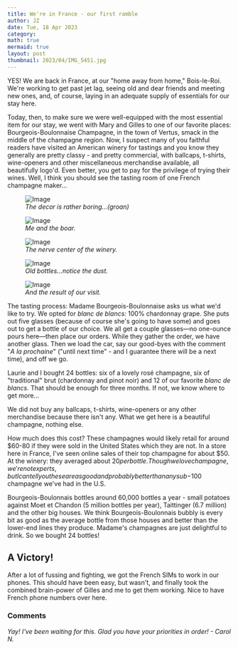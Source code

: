 ```yaml
---
title: We're in France - our first ramble
author: JZ
date: Tue, 18 Apr 2023
category: 
math: true
mermaid: true
layout: post
thumbnail: 2023/04/IMG_5451.jpg
---
```

YES! We are back in France, at our "home away from home," Bois-le-Roi. We're working to get past jet lag, seeing old and dear friends and meeting new ones, and, of course, laying in an adequate supply of essentials for our stay here.

Today, then, to make sure we were well-equipped with the most essential item for our stay, we went with Mary and Gilles to one of our favorite places: Bourgeois-Boulonnaise Champagne, in the town of Vertus, smack in the middle of the champagne region. Now, I suspect many of you faithful readers have visited an American winery for tastings and you know they generally are pretty classy - and pretty commercial, with ballcaps, t-shirts, wine-openers and other miscellaneous merchandise available, all beautifully logo'd. Even better, you get to pay for the privilege of trying their wines. Well, I think you should see the tasting room of one French champagne maker...

<figure class = "landscape" >
	<img src="{{ "2023/04/IMG_5448.jpg" | prepend: site.imageurl | prepend: site.baseurl | prepend: site.url }}" alt="Image" />
	<figcaption><em>The decor is rather boring...(groan)</em></figcaption>
</figure>
<figure class = "landscape" >
	<img src="{{ "2023/04/IMG_5447.jpg" | prepend: site.imageurl | prepend: site.baseurl | prepend: site.url }}" alt="Image" />
	<figcaption><em>Me and the boar.</em></figcaption>
</figure>
<figure class = "landscape" >
	<img src="{{ "2023/04/IMG_5449.jpg" | prepend: site.imageurl | prepend: site.baseurl | prepend: site.url }}" alt="Image" />
	<figcaption><em>The nerve center of the winery.</em></figcaption>
</figure>
<figure class = "landscape" >
	<img src="{{ "2023/04/IMG_5450.jpg" | prepend: site.imageurl | prepend: site.baseurl | prepend: site.url }}" alt="Image" />
	<figcaption><em>Old bottles...notice the dust.</em></figcaption>
</figure>
<figure class = "landscape" >
	<img src="{{ "2023/04/IMG_5451.jpg" | prepend: site.imageurl | prepend: site.baseurl | prepend: site.url }}" alt="Image" />
	<figcaption><em>And the result of our visit.</em></figcaption>
</figure>
The tasting process: Madame Bourgeois-Boulonnaise asks us what we'd like to try. We opted for <em>blanc de blancs:</em> 100% chardonnay grape. She puts out five glasses (because of course she's going to have some) and goes out to get a bottle of our choice. We all get a couple glasses&mdash;no one-ounce pours here&mdash;then place our orders. While they gather the order, we have another glass. Then we load the car, say our good-byes with the comment "<em>A la prochaine</em>" ("until next time" - and I guarantee there will be a next time), and off we go. 

Laurie and I bought 24 bottles: six of a lovely rosé champagne, six of "traditional" brut (chardonnay and pinot noir) and 12 of our favorite <em>blanc de blancs.</em> That should be enough for three months. If not, we know where to get more...

We did not buy any ballcaps, t-shirts, wine-openers or any other merchandise because there isn't any. What we get here is a beautiful champagne, nothing else.

How much does this cost? These champagnes would likely retail for around $60-80 if they were sold in the United States which they are not. In a store here in France, I've seen online sales of their top champagne for about $50. At the winery: they averaged about $20 per bottle. Though we love champagne, we're not experts, but I can tell you these are as good and probably better than any sub-$100 champagne we've had in the U.S.

Bourgeois-Boulonnais bottles around 60,000 bottles a year - small potatoes against Moet et Chandon (5 million bottles per year), Taittinger (6.7 million) and the other big houses. We think Bourgeois-Boulonnais bubbly is every bit as good as the average bottle from those houses and better than the lower-end lines they produce. Madame's champagnes are just delightful to drink. So we bought 24 bottles!

<h2>A Victory!</h2>
After a lot of fussing and fighting, we got the French SIMs to work in our phones. This should have been easy, but wasn't, and finally took the combined brain-power of Gilles and me to get them working. Nice to have French phone numbers over here.

<H3>Comments</h3>
<em>Yay! I've been waiting for this. Glad you have your priorities in order! - Carol N.</em>
